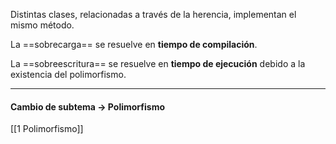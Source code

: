 
Distintas clases, relacionadas a través de la herencia, implementan el mismo método.

La ==sobrecarga== se resuelve en **tiempo de compilación**.

La ==sobreescritura== se resuelve en **tiempo de ejecución** debido a la existencia del polimorfismo.

---
#### Cambio de subtema -> Polimorfismo

[[1 Polimorfismo]]